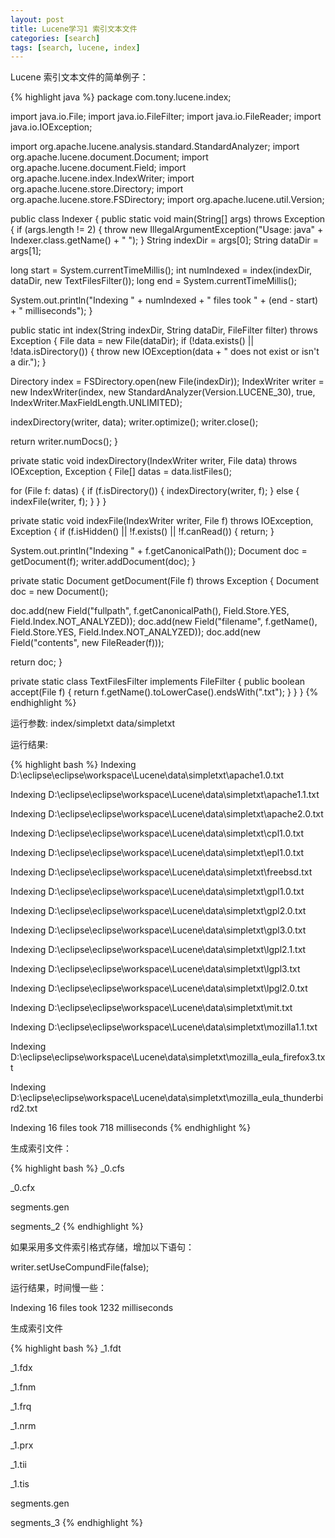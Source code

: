 ```yaml
---
layout: post
title: Lucene学习1 索引文本文件
categories: [search]
tags: [search, lucene, index]
---
```


Lucene 索引文本文件的简单例子：

{% highlight java %}
package com.tony.lucene.index;

import java.io.File;
import java.io.FileFilter;
import java.io.FileReader;
import java.io.IOException;

import org.apache.lucene.analysis.standard.StandardAnalyzer;
import org.apache.lucene.document.Document;
import org.apache.lucene.document.Field;
import org.apache.lucene.index.IndexWriter;
import org.apache.lucene.store.Directory;
import org.apache.lucene.store.FSDirectory;
import org.apache.lucene.util.Version;

public class Indexer {
public static void main(String[] args) throws Exception {
if (args.length != 2) {
throw new IllegalArgumentException("Usage: java" +
Indexer.class.getName() + " <index dir> <data dir>");
}
String indexDir = args[0];
String dataDir = args[1];

long start = System.currentTimeMillis();
int numIndexed = index(indexDir, dataDir, new TextFilesFilter());
long end = System.currentTimeMillis();

System.out.println("Indexing " + numIndexed + " files took " +
(end - start) + " milliseconds");
}

public static int index(String indexDir, String dataDir, FileFilter filter)
throws Exception {
File data = new File(dataDir);
if (!data.exists() || !data.isDirectory()) {
throw new IOException(data + " does not exist or isn't a dir.");
}

Directory index = FSDirectory.open(new File(indexDir));
IndexWriter writer = new IndexWriter(index,
new StandardAnalyzer(Version.LUCENE_30), true,
IndexWriter.MaxFieldLength.UNLIMITED);

indexDirectory(writer, data);
writer.optimize();
writer.close();

return writer.numDocs();
}

private static void indexDirectory(IndexWriter writer, File data)
throws IOException, Exception {
File[] datas = data.listFiles();

for (File f: datas) {
if (f.isDirectory()) {
indexDirectory(writer, f);
} else {
indexFile(writer, f);
}
}
}

private static void indexFile(IndexWriter writer, File f)
throws IOException, Exception {
if (f.isHidden() || !f.exists() || !f.canRead()) {
return;
}

System.out.println("Indexing " + f.getCanonicalPath());
Document doc = getDocument(f);
writer.addDocument(doc);
}

private static Document getDocument(File f) throws Exception {
Document doc = new Document();

doc.add(new Field("fullpath", f.getCanonicalPath(),
Field.Store.YES, Field.Index.NOT_ANALYZED));
doc.add(new Field("filename", f.getName(),
Field.Store.YES, Field.Index.NOT_ANALYZED));
doc.add(new Field("contents", new FileReader(f)));

return doc;
}

private static class TextFilesFilter implements FileFilter {
public boolean accept(File f) {
return f.getName().toLowerCase().endsWith(".txt");
}
}
}
{% endhighlight %}

运行参数: index/simpletxt data/simpletxt

运行结果:

{% highlight bash %}
Indexing D:\eclipse\eclipse\workspace\Lucene\data\simpletxt\apache1.0.txt

Indexing D:\eclipse\eclipse\workspace\Lucene\data\simpletxt\apache1.1.txt

Indexing D:\eclipse\eclipse\workspace\Lucene\data\simpletxt\apache2.0.txt

Indexing D:\eclipse\eclipse\workspace\Lucene\data\simpletxt\cpl1.0.txt

Indexing D:\eclipse\eclipse\workspace\Lucene\data\simpletxt\epl1.0.txt

Indexing D:\eclipse\eclipse\workspace\Lucene\data\simpletxt\freebsd.txt

Indexing D:\eclipse\eclipse\workspace\Lucene\data\simpletxt\gpl1.0.txt

Indexing D:\eclipse\eclipse\workspace\Lucene\data\simpletxt\gpl2.0.txt

Indexing D:\eclipse\eclipse\workspace\Lucene\data\simpletxt\gpl3.0.txt

Indexing D:\eclipse\eclipse\workspace\Lucene\data\simpletxt\lgpl2.1.txt

Indexing D:\eclipse\eclipse\workspace\Lucene\data\simpletxt\lgpl3.txt

Indexing D:\eclipse\eclipse\workspace\Lucene\data\simpletxt\lpgl2.0.txt

Indexing D:\eclipse\eclipse\workspace\Lucene\data\simpletxt\mit.txt

Indexing D:\eclipse\eclipse\workspace\Lucene\data\simpletxt\mozilla1.1.txt

Indexing D:\eclipse\eclipse\workspace\Lucene\data\simpletxt\mozilla_eula_firefox3.txt

Indexing D:\eclipse\eclipse\workspace\Lucene\data\simpletxt\mozilla_eula_thunderbird2.txt

Indexing 16 files took 718 milliseconds
{% endhighlight %}

生成索引文件：

{% highlight bash %}
_0.cfs

_0.cfx

segments.gen

segments_2
{% endhighlight %}

如果采用多文件索引格式存储，增加以下语句：

writer.setUseCompundFile(false);

运行结果，时间慢一些：

Indexing 16 files took 1232 milliseconds

生成索引文件

{% highlight bash %}
_1.fdt

_1.fdx

_1.fnm

_1.frq

_1.nrm

_1.prx

_1.tii

_1.tis

segments.gen

segments_3
{% endhighlight %}

